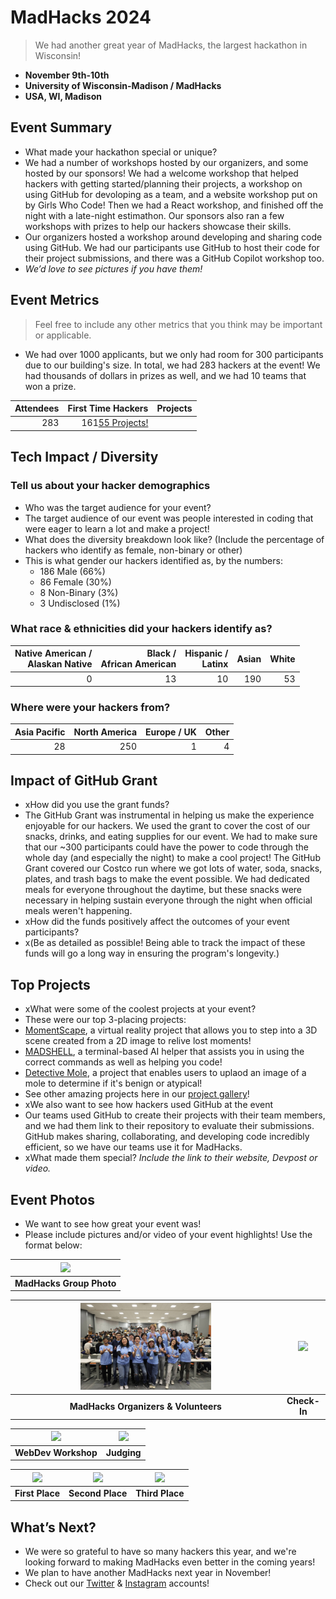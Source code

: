 
# MadHacks 2024
> We had another great year of MadHacks, the largest hackathon in Wisconsin! <br>
 - **November 9th-10th** 
 - **University of Wisconsin-Madison / MadHacks**
 - **USA, WI, Madison**  

## Event Summary

- What made your hackathon special or unique? <br> 
- We had a number of workshops hosted by our organizers, and some hosted by our sponsors! We had a welcome workshop that helped hackers with getting started/planning their
projects, a workshop on using GitHub for devoloping as a team, and a website workshop put on by Girls Who Code! Then we had a React workshop,
and finished off the night with a late-night estimathon. Our sponsors also ran a few workshops with prizes to help our hackers showcase their skills.
- Our organizers hosted a workshop around developing and sharing code using GitHub. We had our participants use GitHub to host their code for their project submissions, and there was a GitHub Copilot workshop too.
- *We’d love to see pictures if you have them!* <br>

## Event Metrics 
> Feel free to include any other metrics that you think may be important or applicable.
- We had over 1000 applicants, but we only had room for 300 participants due to our building's size. In total, we had 283 hackers at the event! We had thousands of dollars in prizes as well, and we had 10 teams that won a prize.

| Attendees |First Time Hackers| Projects|
|---------------:|--------------:|------------:|
|283|161[55 Projects!](https://madhacks.devpost.com/project-gallery)| 

## Tech Impact / Diversity 

### Tell us about your hacker demographics
 - Who was the target audience for your event? <br>
 - The target audience of our event was people interested in coding that were eager to learn a lot and make a project!
 - What does the diversity breakdown look like? (Include the percentage of hackers who identify as female, non-binary or other) <br>
 - This is what gender our hackers identified as, by the numbers:
   - 186 Male (66%)
   - 86 Female (30%)
   - 8 Non-Binary (3%)
   - 3 Undisclosed (1%)

### What race & ethnicities did your hackers identify as?
| Native American / <br> Alaskan Native | Black / <br> African American | Hispanic / <br> Latinx | Asian | White |
|---------------:|--------------:|------------:|---------:|--------:|
|0|13|10|190|53|


### Where were your hackers from?
| Asia Pacific | North America | Europe / UK | Other |
|---------------:|--------------:|------------:|---------:|
|28|250|1|4|


## Impact of GitHub Grant
- xHow did you use the grant funds? <br>
- The GitHub Grant was instrumental in helping us make the experience enjoyable for our hackers. We used the grant to cover the cost of our snacks, drinks, and eating supplies for our event. We had to make sure that our ~300 participants could have the power to code through the whole day (and especially the night) to make a cool project! The GitHub Grant covered our Costco run where we got lots of water, soda, snacks, plates, and trash bags to make the event possible. We had dedicated meals for everyone throughout the daytime, but these snacks were necessary in helping sustain everyone through the night when official meals weren't happening. 
- xHow did the funds positively affect the outcomes of your event participants? <br>
- x(Be as detailed as possible! Being able to track the impact of these funds will go a long way in ensuring the program's longevity.) 

## Top Projects

- xWhat were some of the coolest projects at your event? <br>
- These were our top 3-placing projects:
- [MomentScape](https://devpost.com/software/memoryscape-iaj7yz), a virtual reality project that allows you to step into a 3D scene created from a 2D image to relive lost moments!
- [MADSHELL](https://devpost.com/software/madshell), a terminal-based AI helper that assists you in using the correct commands as well as helping you code!
- [Detective Mole](https://devpost.com/software/detective-mole), a project that enables users to uplaod an image of a mole to determine if it's benign or atypical!
- See other amazing projects here in our [project gallery](https://madhacks.devpost.com/project-gallery)!   
- xWe also want to see how hackers used GitHub at the event <br>
- Our teams used GitHub to create their projects with their team members, and we had them link to their repository to evaluate their submissions. GitHub makes sharing, collaborating, and developing code incredibly efficient, so we have our teams use it for MadHacks.
- xWhat made them special? _Include the link to their website, Devpost or video._

## Event Photos

- We want to see how great your event was! <br>
- Please include pictures and/or video of your event highlights! Use the format below:

| <img src="https://github.com/ChristopherGottwaldt/GitHub-Education-Hackathon-Grant-Fund/blob/main/Hackathons_2024/images/MadHacks_GroupPicture.JPG?raw=true" width="auto" height="auto"> |
|:--:|
| **MadHacks Group Photo** |

| <img src="https://github.com/ChristopherGottwaldt/GitHub-Education-Hackathon-Grant-Fund/blob/main/Hackathons_2024/images/MadHacks_Organizers.jpg?raw=true" width="50%" height="auto"> | <img src="https://github.com/ChristopherGottwaldt/GitHub-Education-Hackathon-Grant-Fund/blob/main/Hackathons_2024/images/MadHacks_Checkin.jpg?raw=true" width="50%" height="auto"> |
|:--:|:--:|
| **MadHacks Organizers & Volunteers** | **Check-In** |

| <img src="https://github.com/ChristopherGottwaldt/GitHub-Education-Hackathon-Grant-Fund/blob/main/Hackathons_2024/images/MadHacks_WebDevWorkshop.jpg?raw=true" width="50%" height="auto"> | <img src="https://github.com/ChristopherGottwaldt/GitHub-Education-Hackathon-Grant-Fund/blob/main/Hackathons_2024/images/MadHacks_Judging.jpg?raw=true" width="50%" height="auto"> |
|:--:|:--:|
| **WebDev Workshop** | **Judging** |

| <img src="https://github.com/ChristopherGottwaldt/GitHub-Education-Hackathon-Grant-Fund/blob/main/Hackathons_2024/images/MadHacks_FirstPlace.jpg?raw=true" width="33%" height="auto"> | <img src="https://github.com/ChristopherGottwaldt/GitHub-Education-Hackathon-Grant-Fund/blob/main/Hackathons_2024/images/MadHacks_SecondPlace.jpg?raw=true" width="33%" height="auto"> | <img src="https://github.com/ChristopherGottwaldt/GitHub-Education-Hackathon-Grant-Fund/blob/main/Hackathons_2024/images/MadHacks_ThirdPlace.jpg?raw=true" width="33%" height="auto"> |
|:--:|:--:|:--:|
| **First Place** | **Second Place** | **Third Place** |

## What’s Next?
- We were so grateful to have so many hackers this year, and we're looking forward to making MadHacks even better in the coming years! <br>
- We plan to have another MadHacks next year in November! <br>
- Check out our [Twitter](https://twitter.com/MadHacksUW) & [Instagram](https://instagram.com/MadHacksUW) accounts!  
